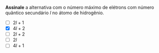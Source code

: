 **Assinale** a alternativa com o número máximo de elétrons com número quântico secundário $l$ no átomo de hidrogênio.

- [ ] $2l + 1$
- [x] $4l + 2$
- [ ] $2l + 2$
- [ ] $2l$
- [ ] $4l + 1$
